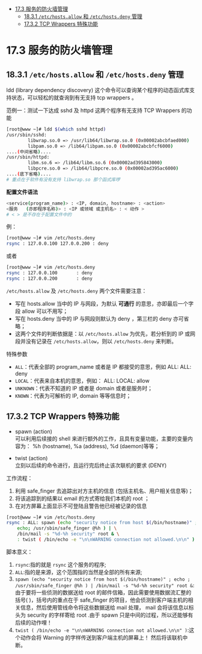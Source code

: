 <!-- TOC -->

- [17.3 服务的防火墙管理](#173-服务的防火墙管理)
    - [18.3.1 `/etc/hosts.allow` 和 `/etc/hosts.deny` 管理](#1831-etchostsallow-和-etchostsdeny-管理)
    - [17.3.2 TCP Wrappers 特殊功能](#1732-tcp-wrappers-特殊功能)

<!-- /TOC -->

# 17.3 服务的防火墙管理

## 18.3.1 `/etc/hosts.allow` 和 `/etc/hosts.deny` 管理

ldd (library dependency discovery) 这个命令可以查询某个程序的动态函式库支持状态，可以轻松的就查询到有无支持 tcp wrappers 。

范例一：测试一下达成 sshd 及 httpd 这两个程序有无支持 TCP Wrappers 的功能

```bash
[root@www ~]# ldd $(which sshd httpd)
/usr/sbin/sshd:
        libwrap.so.0 => /usr/lib64/libwrap.so.0 (0x00002abcbfaed000)
        libpam.so.0 => /lib64/libpam.so.0 (0x00002abcbfcf6000)
....(中间省略)....
/usr/sbin/httpd:
        libm.so.6 => /lib64/libm.so.6 (0x00002ad395843000)
        libpcre.so.0 => /lib64/libpcre.so.0 (0x00002ad395ac6000)
....(底下省略)....
# 重点在于软件有没有支持 libwrap.so 那个函式库啰
```

**配置文件语法**

```bash
<service(program_name)> : <IP, domain, hostname> : <action>
<服务   (亦即程序名称)> : <IP 或领域 或主机名> : < 动作 >
# < > 是不存在于配置文件中的
```

例：

```bash
[root@www ~]# vim /etc/hosts.deny
rsync : 127.0.0.100 127.0.0.200 : deny
```

或者

```bash
[root@www ~]# vim /etc/hosts.deny
rsync : 127.0.0.100       : deny
rsync : 127.0.0.200       : deny
```

`/etc/hosts.allow` 及 `/etc/hosts.deny` 两个文件需要注意：

* 写在 hosts.allow 当中的 IP 与网段，为默认 **可通行** 的意思，亦即最后一个字段 allow 可以不用写；
* 写在 hosts.deny 当中的 IP 与网段则默认为 deny ，第三栏的 deny 亦可省略；
* 这两个文件的判断依据是：以 `/etc/hosts.allow` 为优先，若分析到的 IP 或网段并没有记录在 `/etc/hosts.allow`，则以 `/etc/hosts.deny` 来判断。

特殊参数

* `ALL`：代表全部的 program_name 或者是 IP 都接受的意思，例如 ALL: ALL: deny
* `LOCAL`：代表来自本机的意思，例如： ALL: LOCAL: allow
* `UNKNOWN`：代表不知道的 IP 或者是 domain 或者是服务时；
* `KNOWN`：代表为可解析的 IP, domain 等等信息时；

## 17.3.2 TCP Wrappers 特殊功能

* spawn (action) <br>
可以利用后续接的 shell 来进行额外的工作，且具有变量功能，主要的变量内容为： %h (hostname), %a (address), %d (daemon)等等；

* twist (action) <br>
立刻以后续的命令进行，且运行完后终止该次联机的要求 (DENY)

工作流程：

1. 利用 safe_finger 去追踪出对方主机的信息 (包括主机名、用户相关信息等)；
2. 将该追踪到的结果以 email 的方式寄给我们本机的 root ；
3. 在对方屏幕上面显示不可登陆且警告他已经被记录的信息

```bash
[root@www ~]# vim /etc/hosts.deny
rsync : ALL: spawn (echo "security notice from host $(/bin/hostname)" ;\
	echo; /usr/sbin/safe_finger @%h ) | \
	/bin/mail -s "%d-%h security" root & \
	: twist ( /bin/echo -e "\n\nWARNING connection not allowed.\n\n" )
```

脚本意义：
1. `rsync`:指的就是 `rsync` 这个服务的程序;
2. `ALL`:指的是来源，这个范围指的当然是全部的所有来源;
3. `spawn (echo "security notice from host $(/bin/hostname)" ; echo ; /usr/sbin/safe_finger @%h ) | /bin/mail -s "%d-%h security" root &`:由于要将一些侦测的数据送给 root 的邮件信箱，因此需要使用数据流汇整的括号( )，括号内的重点在于 safe_finger 的项目，他会侦测到客户端主机的相关信息，然后使用管线命令将这些数据送给 mail 处理， mail 会将该信息以标头为 security 的字样寄给 root .由于 spawn 只是中间的过程，所以还能够有后续的动作哩！
4. `twist ( /bin/echo -e "\n\nWARNING connection not allowed.\n\n" )`:这个动作会将 Warning 的字样传送到客户端主机的屏幕上！ 然后将该联机中断。